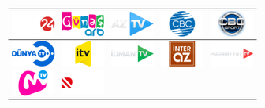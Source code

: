 | ![](https://raw.githubusercontent.com/RevGear/logo/master/Countries/AZ/ARB24.png)| ![](https://raw.githubusercontent.com/RevGear/logo/master/Countries/AZ/ARBGunes.png)| ![](https://raw.githubusercontent.com/RevGear/logo/master/Countries/AZ/AzTV.png)| ![](https://raw.githubusercontent.com/RevGear/logo/master/Countries/AZ/CBC.png)| ![](https://raw.githubusercontent.com/RevGear/logo/master/Countries/AZ/CBCSport.png)| 
|:---:|:---:|:---:|:---:|:---:| 
| ![](https://raw.githubusercontent.com/RevGear/logo/master/Countries/AZ/DunyaTV.png)| ![](https://raw.githubusercontent.com/RevGear/logo/master/Countries/AZ/IctimaiTV.png)| ![](https://raw.githubusercontent.com/RevGear/logo/master/Countries/AZ/IdmanTV.png)| ![](https://raw.githubusercontent.com/RevGear/logo/master/Countries/AZ/InterAz.png)| ![](https://raw.githubusercontent.com/RevGear/logo/master/Countries/AZ/MedeniyyetTV.png)| 
| ![](https://raw.githubusercontent.com/RevGear/logo/master/Countries/AZ/MuzTV.png)| ![](https://raw.githubusercontent.com/RevGear/logo/master/Countries/AZ/RealTV.png) | 
